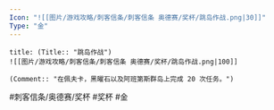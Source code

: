 ```yaml
---
Icon: "![[图片/游戏攻略/刺客信条/刺客信条 奥德赛/奖杯/跳岛作战.png|30]]"
Type: "金"
---
```

```ad-common-gold-trophy
title: (Title:: "跳岛作战")
![[图片/游戏攻略/刺客信条/刺客信条 奥德赛/奖杯/跳岛作战.png|100]]

(Comment:: "在佩夫卡，黑曜石以及阿班第斯群岛上完成 20 次任务。")
```

#刺客信条/奥德赛/奖杯 #奖杯 #金
